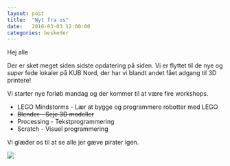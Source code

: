 ```yaml
---
layout: post
title:  "Nyt fra os"
date:   2016-03-03 12:00:00
categories: beskeder
---
```


Hej alle

Der er sket meget siden sidste opdatering på siden.
Vi er flyttet til de nye og _super_ fede lokaler på KUB Nord, der har vi
blandt andet fået adgang til 3D printere!


Vi starter nye forløb mandag og der kommer til at være fire workshops.

* LEGO Mindstorms - Lær at bygge og programmere robotter med LEGO
* ~~Blender - Seje 3D modeller~~
* Processing - Tekstprogrammering
* Scratch - Visuel programmering

Vi glæder os til at se alle jer gæve pirater igen.

<img src="/images/pirater.jpg" class="frivillig" />
